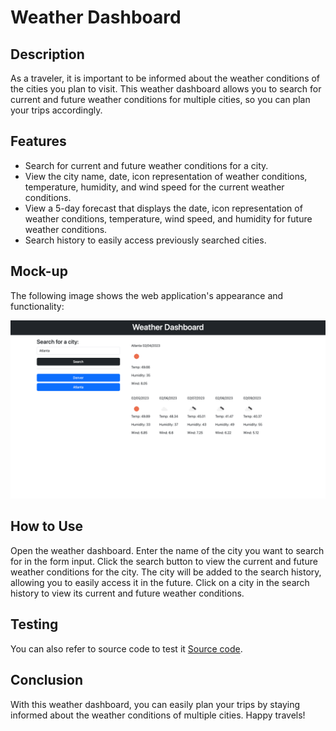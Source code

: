 # Weather Dashboard
## Description
As a traveler, it is important to be informed about the weather conditions of the cities you plan to visit. This weather dashboard allows you to search for current and future weather conditions for multiple cities, so you can plan your trips accordingly.

## Features
* Search for current and future weather conditions for a city.
* View the city name, date, icon representation of weather conditions, temperature, humidity, and wind speed for the current weather conditions.
* View a 5-day forecast that displays the date, icon representation of weather conditions, temperature, wind speed, and humidity for future weather conditions.
* Search history to easily access previously searched cities.

## Mock-up
The following image shows the web application's appearance and functionality:

![The weather app includes a search option, a list of cities, and a five-day forecast and current weather conditions for Atlanta.](./assets/img/127.0.0.1_5500_index.html%20(1).png)
## How to Use
Open the weather dashboard.
Enter the name of the city you want to search for in the form input.
Click the search button to view the current and future weather conditions for the city.
The city will be added to the search history, allowing you to easily access it in the future.
Click on a city in the search history to view its current and future weather conditions.

## Testing
You can also refer to source code to test it [Source code](https://iaroslavlasiichuk.github.io/weather-dashboard/).

## Conclusion
With this weather dashboard, you can easily plan your trips by staying informed about the weather conditions of multiple cities. Happy travels!